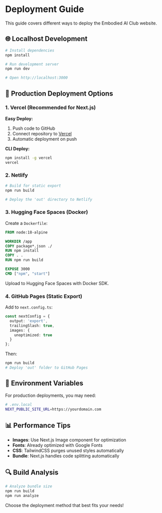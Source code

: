 # Deployment Guide

This guide covers different ways to deploy the Embodied AI Club website.

## 🌐 Localhost Development

```bash
# Install dependencies
npm install

# Run development server
npm run dev

# Open http://localhost:3000
```

## 🚀 Production Deployment Options

### 1. Vercel (Recommended for Next.js)

**Easy Deploy:**
1. Push code to GitHub
2. Connect repository to [Vercel](https://vercel.com)
3. Automatic deployment on push

**CLI Deploy:**
```bash
npm install -g vercel
vercel
```

### 2. Netlify

```bash
# Build for static export
npm run build

# Deploy the 'out' directory to Netlify
```

### 3. Hugging Face Spaces (Docker)

Create a `Dockerfile`:
```dockerfile
FROM node:18-alpine

WORKDIR /app
COPY package*.json ./
RUN npm install
COPY . .
RUN npm run build

EXPOSE 3000
CMD ["npm", "start"]
```

Upload to Hugging Face Spaces with Docker SDK.

### 4. GitHub Pages (Static Export)

Add to `next.config.ts`:
```typescript
const nextConfig = {
  output: 'export',
  trailingSlash: true,
  images: {
    unoptimized: true
  }
};
```

Then:
```bash
npm run build
# Deploy 'out' folder to GitHub Pages
```

## 🔧 Environment Variables

For production deployments, you may need:

```bash
# .env.local
NEXT_PUBLIC_SITE_URL=https://yourdomain.com
```

## 📊 Performance Tips

- **Images**: Use Next.js Image component for optimization
- **Fonts**: Already optimized with Google Fonts
- **CSS**: TailwindCSS purges unused styles automatically
- **Bundle**: Next.js handles code splitting automatically

## 🔍 Build Analysis

```bash
# Analyze bundle size
npm run build
npm run analyze
```

Choose the deployment method that best fits your needs!
